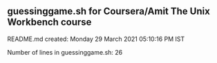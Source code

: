 ## guessinggame.sh for Coursera/Amit The Unix Workbench course

README.md created: Monday 29 March 2021 05:10:16 PM IST

Number of lines in guessinggame.sh: 26
